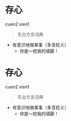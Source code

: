 # 存心
cuen2 xien1
> 东台方言词典
- 有意识地做某事（多含贬义）
  - 你是～挖我的墙脚！

# 存心
cuen2 xien1
> 东台方言词典
- 有意识地做某事（多含贬义）
  - 你是～挖我的墙脚！
